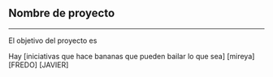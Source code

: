 Nombre de proyecto
------------------
------------------

El objetivo del proyecto es 	 

Hay [iniciativas que hace bananas que pueden bailar lo que sea]
[mireya]
[FREDO]
[JAVIER]

